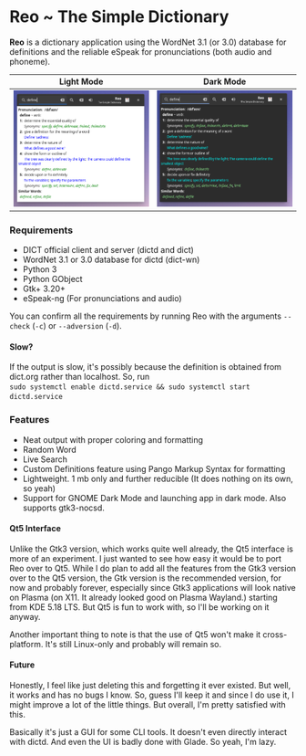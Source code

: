 # Reo ~ The Simple Dictionary
**Reo** is a dictionary application using the WordNet 3.1 (or 3.0) database for definitions and the reliable eSpeak for pronunciations (both audio and phoneme).

Light Mode                                   |  Dark Mode
:-------------------------------------------:|:-------------------------------------------:
![Light Mode](/screenshots/ss.png?raw=true)  |  ![Dark Mode](/screenshots/ss1.png?raw=true)

### Requirements
 * DICT official client and server (dictd and dict)
 * WordNet 3.1 or 3.0 database for dictd (dict-wn)
 * Python 3
 * Python GObject
 * Gtk+ 3.20+
 * eSpeak-ng (For pronunciations and audio)

You can confirm all the requirements by running Reo with the arguments `--check` (`-c`) or `--adversion` (`-d`).

#### Slow?
If the output is slow, it's possibly because the definition is obtained from dict.org rather than localhost. So, run  
`sudo systemctl enable dictd.service && sudo systemctl start dictd.service`

### Features
 * Neat output with proper coloring and formatting
 * Random Word
 * Live Search
 * Custom Definitions feature using Pango Markup Syntax for formatting
 * Lightweight. 1 mb only and further reducible (It does nothing on its own, so yeah)
 * Support for GNOME Dark Mode and launching app in dark mode. Also supports gtk3-nocsd.

#### Qt5 Interface

Unlike the Gtk3 version, which works quite well already, the Qt5 interface is more of an experiment. I just wanted to see how easy it would be to port Reo over to Qt5. While I do plan to add all the features from the Gtk3 version over to the Qt5 version, the Gtk version is the recommended version, for now and probably forever, especially since Gtk3 applications will look native on Plasma (on X11. It already looked good on Plasma Wayland.) starting from KDE 5.18 LTS. But Qt5 is fun to work with, so I'll be working on it anyway.

Another important thing to note is that the use of Qt5 won't make it cross-platform. It's still Linux-only and probably will remain so.

#### Future
Honestly, I feel like just deleting this and forgetting it ever existed. But well, it works and has no bugs I know. So, guess I'll keep it and since I do use it, I might improve a lot of the little things. But overall, I'm pretty satisfied with this.  

Basically it's just a GUI for some CLI tools. It doesn't even directly interact with dictd. And even the UI is badly done with Glade. So yeah, I'm lazy.
